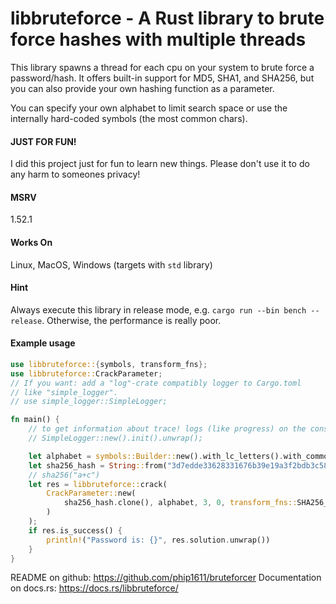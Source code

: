 # libbruteforce - A Rust library to brute force hashes with multiple threads

This library spawns a thread for each cpu on your system to
brute force a password/hash. It offers built-in support for MD5, SHA1,
and SHA256, but you can also provide your own hashing function as a
parameter.

You can specify your own alphabet to limit search space or use the
internally hard-coded symbols (the most common chars).

#### JUST FOR FUN!
I did this project just for fun to learn new things. Please don't
use it to do any harm to someones privacy!

#### MSRV
1.52.1

#### Works On
Linux, MacOS, Windows (targets with `std` library)

#### Hint
Always execute this library in release mode, e.g. `cargo run --bin bench --release`. Otherwise,
the performance is really poor.

#### Example usage
```rust
use libbruteforce::{symbols, transform_fns};
use libbruteforce::CrackParameter;
// If you want: add a "log"-crate compatibly logger to Cargo.toml
// like "simple_logger".
// use simple_logger::SimpleLogger;

fn main() {
    // to get information about trace! logs (like progress) on the console
    // SimpleLogger::new().init().unwrap();

    let alphabet = symbols::Builder::new().with_lc_letters().with_common_special_chars().build();
    let sha256_hash = String::from("3d7edde33628331676b39e19a3f2bdb3c583960ad8d865351a32e2ace7d8e02d");
    // sha256("a+c")
    let res = libbruteforce::crack(
        CrackParameter::new(
            sha256_hash.clone(), alphabet, 3, 0, transform_fns::SHA256_HASHING, true,
        )
    );
    if res.is_success() {
        println!("Password is: {}", res.solution.unwrap())
    }
}
```


README on github: <https://github.com/phip1611/bruteforcer>
Documentation on docs.rs: <https://docs.rs/libbruteforce/>
